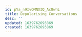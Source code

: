 ```yaml
---
id: pYa_n9IvOMNXIQ_Ac8whL
title: Depolarising Conversations
desc: ''
updated: 1639762693869
created: 1639762693869
---
```


